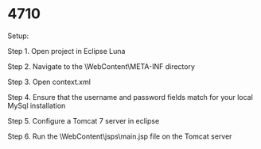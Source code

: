 # 4710

Setup:

Step 1. Open project in Eclipse Luna

Step 2. Navigate to the \WebContent\META-INF directory

Step 3. Open context.xml

Step 4. Ensure that the username and password fields match for your local MySql installation

Step 5. Configure a Tomcat 7 server in eclipse

Step 6. Run the \WebContent\jsps\main.jsp file on the Tomcat server
